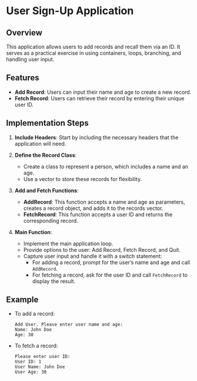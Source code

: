 # User Sign-Up Application

## Overview

This application allows users to add records and recall them via an ID. It serves as a practical exercise in using containers, loops, branching, and handling user input.

## Features

- **Add Record**: Users can input their name and age to create a new record.
- **Fetch Record**: Users can retrieve their record by entering their unique user ID.

## Implementation Steps

1. **Include Headers**: Start by including the necessary headers that the application will need.
   
2. **Define the Record Class**:
   - Create a class to represent a person, which includes a name and an age.
   - Use a vector to store these records for flexibility.

3. **Add and Fetch Functions**:
   - **AddRecord**: This function accepts a name and age as parameters, creates a record object, and adds it to the records vector.
   - **FetchRecord**: This function accepts a user ID and returns the corresponding record.

4. **Main Function**:
   - Implement the main application loop.
   - Provide options to the user: Add Record, Fetch Record, and Quit.
   - Capture user input and handle it with a switch statement:
     - For adding a record, prompt for the user’s name and age and call `AddRecord`.
     - For fetching a record, ask for the user ID and call `FetchRecord` to display the result.

## Example

- To add a record:
    ```
    Add User. Please enter user name and age:
    Name: John Doe
    Age: 30
    ```
  
- To fetch a record:
    ```
    Please enter user ID:
    User ID: 1
    User Name: John Doe
    User Age: 30
    ```

